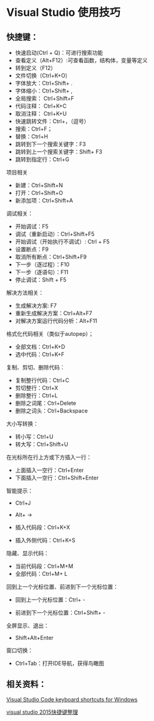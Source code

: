 # Visual Studio 使用技巧

## 快捷键：

* 快速启动(Ctrl + Q)：可进行搜索功能
* 查看定义（Alt+F12）:可查看函数，结构体，变量等定义
* 转到定义（F12）
* 文件切换（Ctrl+K+O）
* 字体放大：Ctrl+Shift+ .
* 字体缩小：Ctrl+Shift+ ,
* 全局搜索： Ctrl+Shift+F
* 代码注释： Ctrl+K+C
* 取消注释： Ctrl+K+U
* 快速跳转文件：Ctrl+，（逗号）
* 搜索：Ctrl+F；
* 替换：Ctrl+H
* 跳转到下一个搜索关键字：F3
* 跳转到上一个搜索关键字：Shift+ F3
* 跳转到指定行：Ctrl+G

项目相关

* 新建：Ctrl+Shift+N
* 打开：Ctrl+Shift+O
* 新添加项：Ctrl+Shift+A

调试相关：

* 开始调试：F5
* 调试（重新启动）：Ctrl+Shift+F5
* 开始调试（开始执行不调试）: Ctrl + F5
* 设置断点：F9
* 取消所有断点：Ctrl+Shift+F9
* 下一步（逐过程）：F10
* 下一步（逐语句）：F11
* 停止调试：Shift + F5

解决方法相关：

* 生成解决方案: F7
* 重新生成解决方案：Ctrl+Alt+F7
* 对解决方案运行代码分析：Alt+F11

格式化代码相关（类似于autopep）；

* 全部文档：Ctrl+K+D
* 选中代码：Ctrl+K+F

复制、剪切、删除代码：

* 复制整行代码：Ctrl+C
* 剪切整行：Ctrl+X
* 删除整行：Ctrl+L
* 删除之词尾：Ctrl+Delete
* 删除之词头：Ctrl+Backspace

大小写转换：

* 转小写：Ctrl+U
* 转大写：Ctrl+Shift+U

在光标所在行上方或下方插入一行：

* 上面插入一空行：Ctrl+Enter
* 下面插入一空行：Ctrl+Shift+Enter

智能提示：

* Ctrl+J
* Alt+ ->

* 插入代码段：Ctrl+K+X
* 插入外侧代码：Ctrl+K+S

隐藏、显示代码：

* 当前代码段：Ctrl+M+M
* 全部代码：Ctrl+M+ L

回到上一个光标位置、前进到下一个光标位置：

* 回到上一个光标位置：Ctrl+ -

* 前进到下一个光标位置：Ctrl+Shift+ -

全屏显示、退出：

* Shift+Alt+Enter

窗口切换：

* Ctrl+Tab：打开IDE导航，获得鸟瞰图



## 相关资料：

[Visual Studio Code keyboard shortcuts for Windows](https://code.visualstudio.com/shortcuts/keyboard-shortcuts-windows.pdf)

[visual studio 2015快捷键整理](https://www.jianshu.com/p/13668765fc7a)


